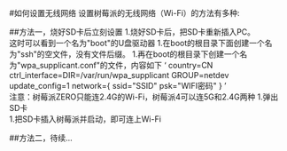 #如何设置无线网络
设置树莓派的无线网络（Wi-Fi）的方法有多种:  

##方法一，烧好SD卡后立刻设置
1.烧好SD卡后，把SD卡重新插入PC。  
  这时可以看到一个名为"boot"的U盘驱动器
1.在boot的根目录下面创建一个名为"ssh"的空文件，没有文件后缀。
1.再在boot的根目录下创建一个名为"wpa_supplicant.conf"的文件，内容如下
  ‘
country=CN
ctrl_interface=DIR=/var/run/wpa_supplicant GROUP=netdev
update_config=1
network={
    ssid="SSID"
    psk="WIFI密码"
}
  ’  
  注意：树莓派ZERO只能连2.4G的Wi-Fi，树莓派4可以连5G和2.4G两种
1.弹出SD卡  
1.把SD卡插入树莓派并启动，即可连上Wi-Fi


##方法二，待续...

